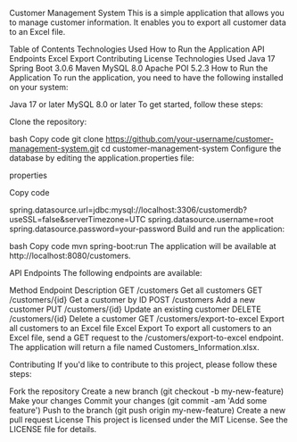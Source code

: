 Customer Management System
This is a simple application that allows you to manage customer information. It enables you to export all customer data to an Excel file.

Table of Contents
Technologies Used
How to Run the Application
API Endpoints
Excel Export
Contributing
License
Technologies Used
Java 17
Spring Boot 3.0.6
Maven
MySQL 8.0
Apache POI 5.2.3
How to Run the Application
To run the application, you need to have the following installed on your system:

Java 17 or later
MySQL 8.0 or later
To get started, follow these steps:

Clone the repository:

bash
Copy code
git clone https://github.com/your-username/customer-management-system.git
cd customer-management-system
Configure the database by editing the application.properties file:

properties

Copy code

spring.datasource.url=jdbc:mysql://localhost:3306/customerdb?useSSL=false&serverTimezone=UTC
spring.datasource.username=root
spring.datasource.password=your-password
Build and run the application:

bash
Copy code
mvn spring-boot:run
The application will be available at http://localhost:8080/customers.

API Endpoints
The following endpoints are available:

Method	Endpoint	Description
GET	/customers	Get all customers
GET	/customers/{id}	Get a customer by ID
POST	/customers	Add a new customer
PUT	/customers/{id}	Update an existing customer
DELETE	/customers/{id}	Delete a customer
GET	/customers/export-to-excel	Export all customers to an Excel file
Excel Export
To export all customers to an Excel file, send a GET request to the /customers/export-to-excel endpoint. The application will return a file named Customers_Information.xlsx.

Contributing
If you'd like to contribute to this project, please follow these steps:

Fork the repository
Create a new branch (git checkout -b my-new-feature)
Make your changes
Commit your changes (git commit -am 'Add some feature')
Push to the branch (git push origin my-new-feature)
Create a new pull request
License
This project is licensed under the MIT License. See the LICENSE file for details.